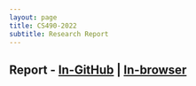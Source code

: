```yaml
---
layout: page
title: CS490-2022
subtitle: Research Report
---
```


## Report - [In-GitHub](https://github.com/sarthakmittal92/sarthakmittal92.github.io/tree/main/assistantships/cs490-2022/cs490-2022-report.pdf) | [In-browser](./cs490-2022-report.pdf)
